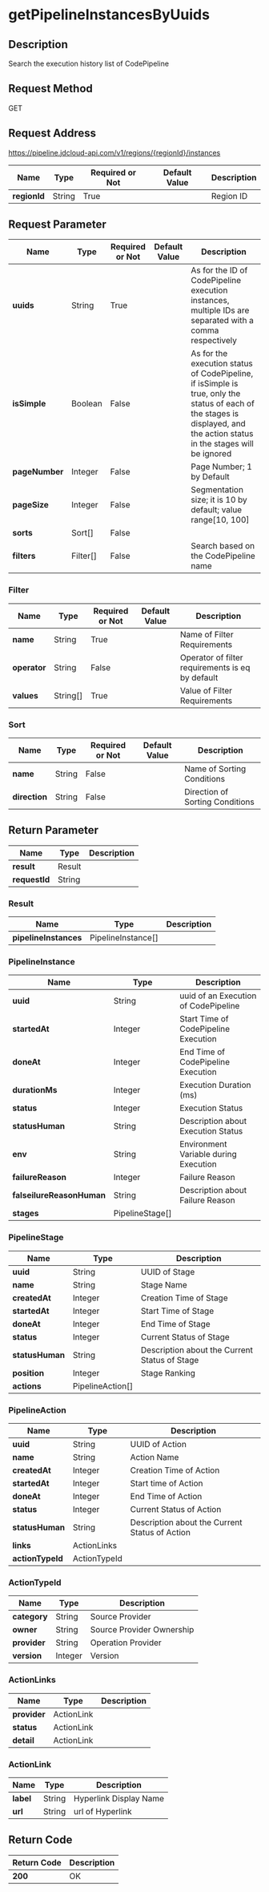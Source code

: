 # getPipelineInstancesByUuids


## Description
Search the execution history list of CodePipeline


## Request Method
GET

## Request Address
https://pipeline.jdcloud-api.com/v1/regions/{regionId}/instances

|Name|Type|Required or Not|Default Value|Description|
|---|---|---|---|---|
|**regionId**|String|True| |Region ID|

## Request Parameter
|Name|Type|Required or Not|Default Value|Description|
|---|---|---|---|---|
|**uuids**|String|True| |As for the ID of CodePipeline execution instances, multiple IDs are separated with a comma respectively|
|**isSimple**|Boolean|False| |As for the execution status of CodePipeline, if isSimple is true, only the status of each of the stages is displayed, and the action status in the stages will be ignored|
|**pageNumber**|Integer|False| |Page Number; 1 by Default|
|**pageSize**|Integer|False| |Segmentation size; it is 10 by default; value range[10, 100]|
|**sorts**|Sort[]|False| | |
|**filters**|Filter[]|False| |Search based on the CodePipeline name|

### Filter
|Name|Type|Required or Not|Default Value|Description|
|---|---|---|---|---|
|**name**|String|True| |Name of Filter Requirements|
|**operator**|String|False| |Operator of filter requirements is eq by default|
|**values**|String[]|True| |Value of Filter Requirements|
### Sort
|Name|Type|Required or Not|Default Value|Description|
|---|---|---|---|---|
|**name**|String|False| |Name of Sorting Conditions|
|**direction**|String|False| |Direction of Sorting Conditions|

## Return Parameter
|Name|Type|Description|
|---|---|---|
|**result**|Result| |
|**requestId**|String| |

### Result
|Name|Type|Description|
|---|---|---|
|**pipelineInstances**|PipelineInstance[]| |
### PipelineInstance
|Name|Type|Description|
|---|---|---|
|**uuid**|String|uuid of an Execution of CodePipeline|
|**startedAt**|Integer|Start Time of CodePipeline Execution|
|**doneAt**|Integer|End Time of CodePipeline Execution|
|**durationMs**|Integer|Execution Duration (ms)|
|**status**|Integer|Execution Status|
|**statusHuman**|String|Description about Execution Status|
|**env**|String|Environment Variable during Execution|
|**failureReason**|Integer|Failure Reason|
|**falseilureReasonHuman**|String|Description about Failure Reason|
|**stages**|PipelineStage[]| |
### PipelineStage
|Name|Type|Description|
|---|---|---|
|**uuid**|String|UUID of Stage|
|**name**|String|Stage Name|
|**createdAt**|Integer|Creation Time of Stage|
|**startedAt**|Integer|Start Time of Stage|
|**doneAt**|Integer|End Time of Stage|
|**status**|Integer|Current Status of Stage|
|**statusHuman**|String|Description about the Current Status of Stage|
|**position**|Integer|Stage Ranking|
|**actions**|PipelineAction[]| |
### PipelineAction
|Name|Type|Description|
|---|---|---|
|**uuid**|String|UUID of Action|
|**name**|String|Action Name|
|**createdAt**|Integer|Creation Time of Action|
|**startedAt**|Integer|Start time of Action|
|**doneAt**|Integer|End Time of Action|
|**status**|Integer|Current Status of Action|
|**statusHuman**|String|Description about the Current Status of Action|
|**links**|ActionLinks| |
|**actionTypeId**|ActionTypeId| |
### ActionTypeId
|Name|Type|Description|
|---|---|---|
|**category**|String|Source Provider|
|**owner**|String|Source Provider Ownership|
|**provider**|String|Operation Provider|
|**version**|Integer|Version|
### ActionLinks
|Name|Type|Description|
|---|---|---|
|**provider**|ActionLink| |
|**status**|ActionLink| |
|**detail**|ActionLink| |
### ActionLink
|Name|Type|Description|
|---|---|---|
|**label**|String|Hyperlink Display Name|
|**url**|String|url of Hyperlink|

## Return Code
|Return Code|Description|
|---|---|
|**200**|OK|
